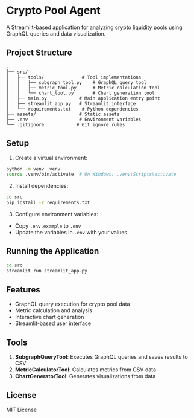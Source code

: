 # Crypto Pool Agent

A Streamlit-based application for analyzing crypto liquidity pools using GraphQL queries and data visualization.

## Project Structure

```
.
├── src/
│   ├── tools/              # Tool implementations
│   │   ├── subgraph_tool.py    # GraphQL query tool
│   │   ├── metric_tool.py      # Metric calculation tool
│   │   └── chart_tool.py       # Chart generation tool
│   ├── main.py            # Main application entry point
│   ├── streamlit_app.py   # Streamlit interface
│   └── requirements.txt    # Python dependencies
├── assets/                # Static assets
├── .env                   # Environment variables
└── .gitignore            # Git ignore rules
```

## Setup

1. Create a virtual environment:
```bash
python -m venv .venv
source .venv/bin/activate  # On Windows: .venv\Scripts\activate
```

2. Install dependencies:
```bash
cd src
pip install -r requirements.txt
```

3. Configure environment variables:
- Copy `.env.example` to `.env`
- Update the variables in `.env` with your values

## Running the Application

```bash
cd src
streamlit run streamlit_app.py
```

## Features

- GraphQL query execution for crypto pool data
- Metric calculation and analysis
- Interactive chart generation
- Streamlit-based user interface

## Tools

1. **SubgraphQueryTool**: Executes GraphQL queries and saves results to CSV
2. **MetricCalculatorTool**: Calculates metrics from CSV data
3. **ChartGeneratorTool**: Generates visualizations from data

## License

MIT License 